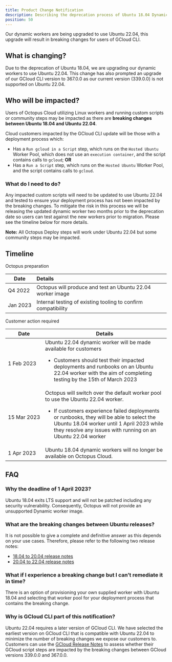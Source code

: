 ```yaml
---
title: Product Change Notification
description: Describing the deprecation process of Ubuntu 18.04 Dynamic Workers.
position: 50
---
```


Our dynamic workers are being upgraded to use Ubuntu 22.04, this upgrade will result in breaking changes for users of GCloud CLI.

## What is changing?

Due to the deprecation of Ubuntu 18.04, we are upgrading our dynamic workers to use Ubuntu 22.04.  This change has also prompted an upgrade of our GCloud CLI version to 367.0.0 as our current version (339.0.0) is not supported on Ubuntu 22.04.

## Who will be impacted?

Users of Octopus Cloud utilizing Linux workers and running custom scripts or community steps may be impacted as there are **breaking changes between Ubuntu 18.04 and Ubuntu 22.04**.

Cloud customers impacted by the GCloud CLI update will be those with a deployment process which:

* Has a `Run gcloud in a Script` step, which runs on the `Hosted Ubuntu` Worker Pool, which does not use an `execution container`, and the script contains calls to `gcloud`; **OR**
* Has a `Run a Script` step, which runs on the `Hosted Ubuntu` Worker Pool, and the script contains calls to `gcloud`.

### What do I need to do?

Any impacted custom scripts will need to be updated to use Ubuntu 22.04 and tested to ensure your deployment process has not been impacted by the breaking changes. To mitigate the risk in this process we will be releasing the updated dynamic worker two months prior to the deprecation date so users can test against the new workers prior to migration.  Please see the timeline below for more details.

**Note:** All Octopus Deploy steps will work under Ubuntu 22.04 but some community steps may be impacted.

## Timeline

Octopus preparation

| Date          |   Details                                                     |
|---------------|:--------------------------------------------------------------|
| Q4&nbsp;2022  | Octopus will produce and test an Ubuntu 22.04 worker image    |
| Jan&nbsp;2023 | Internal testing of existing tooling to confirm compatibility |


Customer action required

| Date                | Details                                                                                                                                                                                                                                                                                 |
|---------------------|-----------------------------------------------------------------------------------------------------------------------------------------------------------------------------------------------------------------------------------------------------------------------------------------|
| 1&nbsp;Feb&nbsp;2023 | Ubuntu 22.04 dynamic worker will be made available for customers<br><ul><li>Customers should test their impacted deployments and runbooks on an Ubuntu 22.04 worker with the aim of completing testing by the 15th of March 2023</ul>                                                   |
| 15&nbsp;Mar&nbsp;2023 | Octopus will switch over the default worker pool to use the Ubuntu 22.04 worker.<br><ul><li>If customers experience failed deployments or runbooks, they will be able to select the Ubuntu 18.04 worker until 1 April 2023 while they resolve any issues with running on an Ubuntu 22.04 worker |
| 1&nbsp;Apr&nbsp;2023 | Ubuntu 18.04 dynamic workers will no longer be available on Octopus Cloud.                                                                                                                                                                                                              |


## FAQ

### Why the deadline of 1 April 2023?
Ubuntu 18.04 exits LTS support and will not be patched including any security vulnerability. Consequently, Octopus will not provide an unsupported Dynamic worker image.

### What are the breaking changes between Ubuntu releases?
It is not possible to give a complete and definitive answer as this depends on your use cases. Therefore, please refer to the following two release notes:
* [18.04 to 20.04 release notes](https://wiki.ubuntu.com/FocalFossa/ReleaseNotes?action=show&redirect=FocalFossa%2FReleaseNotes%2F20.04)
* [20.04 to 22.04 release notes](https://discourse.ubuntu.com/t/jammy-jellyfish-release-notes/24668)

### What if I experience a breaking change but I can’t remediate it in time?
There is an option of provisioning your own supplied worker with Ubuntu 18.04 and selecting that worker pool for your deployment process that contains the breaking change.

### Why is GCloud CLI part of this notification?
Ubuntu 22.04 requires a later version of GCloud CLI. We have selected the earliest version on GCloud CLI that is compatible with Ubuntu 22.04 to minimize the number of breaking changes we expose our customers to.  Customers can use the [GCloud Release Notes](https://cloud.google.com/sdk/docs/release-notes) to assess whether their GCloud script steps are impacted by the breaking changes between GCloud versions 339.0.0 and 367.0.0.
